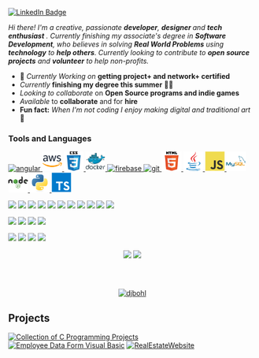 [![LinkedIn Badge](https://img.shields.io/badge/LinkedIn-Profile-informational?style=flat&logo=linkedin&logoColor=black&color=9700FF)](https://www.linkedin.com/in/djbohl/)

<p>
  <em>
   Hi there! I'm a creative, passionate <b>developer</b>, <b> designer </b> and <b>tech enthusiast</b>&nbsp;. Currently finishing my associate's degree in <b><span>Software Development</span></b></a>, who believes in solving  
      <b>Real World Problems</b> using <b>technology</b> to <b>help others</b>. Currently looking to contribute to
    <b>open source projects</b> and 
    <b>volunteer</b> to help non-profits.
  </em>  
</p>

- 🔭 *Currently Working on* **getting project+ and network+ certified**
- *Currently* **finishing my degree this summer** 👨‍💻
- *Looking to collaborate* on **Open Source programs and indie games** 
- *Available* to **collaborate** and for **hire**
- **Fun fact:** *When I'm not coding I enjoy making digital and traditional art* 🎨
<!-- 📫 How to reach: **** 📧 -->

### Tools and Languages

<p align="left"> 
  <a href="https://angular.io" target="_blank"> <img src="https://angular.io/assets/images/logos/angular/angular.svg" alt="angular" width="40" height="40"/> </a> 
  <a href="https://aws.amazon.com" target="_blank"> <img src="https://raw.githubusercontent.com/devicons/devicon/master/icons/amazonwebservices/amazonwebservices-original-wordmark.svg" alt="aws" width="40" height="40"/> </a> 
 <a href="https://www.w3schools.com/css/" target="_blank"> <img src="https://raw.githubusercontent.com/devicons/devicon/master/icons/css3/css3-original-wordmark.svg" alt="css3" width="40" height="40"/> </a> 
  <a href="https://www.docker.com/" target="_blank"> <img src="https://raw.githubusercontent.com/devicons/devicon/master/icons/docker/docker-original-wordmark.svg" alt="docker" width="40" height="40"/> </a> 
  <a href="https://firebase.google.com/" target="_blank"> <img src="https://www.vectorlogo.zone/logos/firebase/firebase-icon.svg" alt="firebase" width="40" height="40"/> </a> 
  <a href="https://git-scm.com/" target="_blank"> <img src="https://www.vectorlogo.zone/logos/git-scm/git-scm-icon.svg" alt="git" width="40" height="40"/> </a> 
  <a href="https://www.w3.org/html/" target="_blank"> <img src="https://raw.githubusercontent.com/devicons/devicon/master/icons/html5/html5-original-wordmark.svg" alt="html5" width="40" height="40"/> </a> 
  <a href="https://www.java.com" target="_blank"> <img src="https://raw.githubusercontent.com/devicons/devicon/master/icons/java/java-original.svg" alt="java" width="40" height="40"/> </a> 
  <a href="https://developer.mozilla.org/en-US/docs/Web/JavaScript" target="_blank"> <img src="https://raw.githubusercontent.com/devicons/devicon/master/icons/javascript/javascript-original.svg" alt="javascript" width="40" height="40"/> </a> 
  <a href="https://www.mysql.com/" target="_blank"> <img src="https://raw.githubusercontent.com/devicons/devicon/master/icons/mysql/mysql-original-wordmark.svg" alt="mysql" width="40" height="40"/> </a> 
  <a href="https://nodejs.org" target="_blank"> <img src="https://raw.githubusercontent.com/devicons/devicon/master/icons/nodejs/nodejs-original-wordmark.svg" alt="nodejs" width="40" height="40"/> </a> 
 <a href="https://www.python.org" target="_blank"> <img src="https://raw.githubusercontent.com/devicons/devicon/master/icons/python/python-original.svg" alt="python" width="40" height="40"/> </a> 
  <a href="https://www.typescriptlang.org/" target="_blank"> <img src="https://raw.githubusercontent.com/devicons/devicon/master/icons/typescript/typescript-original.svg" alt="typescript" width="40" height="40"/> </a> </p>


![](https://img.shields.io/badge/Code-Java-informational?style=flat&logo=Java&logoColor=black&color=9700FF)
![](https://img.shields.io/badge/Code-C-informational?style=flat&logo=C&logoColor=black&color=v)
![](https://img.shields.io/badge/Code-Python-informational?style=flat&logo=Python&logoColor=black&color=9700FF)
![](https://img.shields.io/badge/Code-VisualBasic-informational?style=flat&logo=VisualBasic&logoColor=black&color=9700FF)
![](https://img.shields.io/badge/Code-MongoDB-informational?style=flat&logo=mongodb&logoColor=black&color=9700FF)
![](https://img.shields.io/badge/Code-Angular-informational?style=flat&logo=Angular&logoColor=black&color=9700FF)
![](https://img.shields.io/badge/Code-React-informational?style=flat&logo=react&logoColor=black&color=9700FF)
![](https://img.shields.io/badge/Code-Vue-informational?style=flat&logo=vue.js&logoColor=black&color=9700FF)
![](https://img.shields.io/badge/Code-JavaScript-informational?style=flat&logo=Javascript&logoColor=black&color=9700FF)
![](https://img.shields.io/badge/Code-TypeScript-informational?style=flat&logo=Typescript&logoColor=black&color=9700FF)
![](https://img.shields.io/badge/Code-SQL-informational?style=flat&logo=sql&logoColor=black&color=9700FF)

![](https://img.shields.io/badge/Style-Bootstrap-informational?style=flat&logo=Bootstrap&logoColor=black&color=9700FF)
![](https://img.shields.io/badge/Style-CSS-informational?style=flat&logo=css3&logoColor=black&color=9700FF)
![](https://img.shields.io/badge/Style-Tailwind-informational?style=flat&logo=Tailwind-CSS&logoColor=black&color=9700FF)
![](https://img.shields.io/badge/Style-Sass-informational?style=flat&logo=Sass&logoColor=black&color=9700FF)

![](https://img.shields.io/badge/Tools-Netlify-informational?style=flat&logo=netlify&logoColor=black&color=9700FF)
![](https://img.shields.io/badge/Tools-Vercel-informational?style=flat&logo=vercel&logoColor=black&color=9700FF)
![](https://img.shields.io/badge/Tools-NPM-informational?style=flat&logo=npm&logoColor=black&color=9700FF)
![](https://img.shields.io/badge/Tools-Node.js-informational?style=flat&logo=Nodejs&logoColor=black&color=9700FF)

<p align="center">
<img align="center" src="https://github-readme-streak-stats.herokuapp.com?user=djbohl&theme=gotham&hide_border=true&&background=45%2C1D4943%2C142F2F](https://github-readme-streak-stats.herokuapp.com?user=djbohl&theme=meta-dark&background=45%2CEB3DEB%2C825EEB&hide_border=true&date_format=M%20j%5B%2C%20Y%5D&mode=daily" />
  <img align="center" src="https://github-readme-stats.vercel.app/api?username=djbohl&include_all_commits=true&rank_icon=percentile&show_icons=true&theme=ambient_gradient" />
</p>
<br>
<br>



<p align="center"> <a href="https://github.com/ryo-ma/github-profile-trophy"><img src="https://github-profile-trophy.vercel.app/?username=djbohl&theme=ambient_gradient" alt="djbohl" /></a> </p>

## Projects
[![Collection of C Programming Projects](https://github-readme-stats.vercel.app/api/pin/?username=djbohl&repo=C_Programming_Projects&theme=ambient_gradient)](https://github.com/djbohl/C_Programming_Projects)
[![Employee Data Form Visual Basic](https://github-readme-stats.vercel.app/api/pin/?username=djbohl&repo=EmployeeDataForm&theme=ambient_gradient)](https://github.com/djbohl/EmployeeDataForm)
[![RealEstateWebsite](https://github-readme-stats.vercel.app/api/pin/?username=djbohl&repo=real-estate-site&theme=ambient_gradient)](https://github.com/djbohl/real-estate-site)


